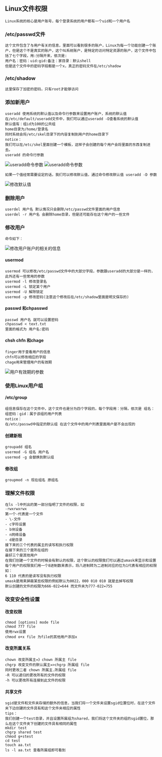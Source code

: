 ## Linux文件权限 ##

```
Linux系统的核心是用户账号，每个登录系统的用户都有一个uid和一个用户名
```
### /etc/passwd文件 ###
```
这个文件包含了与用户有关的信息，里面可以看到很多的账户，Linux为每一个功能创建一个账户，但是这个不是真实的账户，这个叫系统账户，是特定的访问特定资源的账户，这个文件中包括了七个字段，用:分隔开来，依次是:
用户名：密码：uid:gid:备注：家目录：默认shell
但是这个文件中的密码字段都是一个x，真正的密码文件在/etc/shadow
```
### /etc/shadow ###
```
这里保存了加密的密码，只有root才能够访问
```
### 添加新用户 ###
```
useradd 使用系统的默认值以及命令行参数来设置用户账户，系统的默认值在/etc/default/useradd文件中，我们可以通过useradd -D查看系统的默认值
默认值有：组id为100的公共组
home目录为/home/登录名
同时系统会将/etc/skel目录下的内容复制到用户的home目录下
notice：
我们可以在/etc/skel里面创建一个模板，这样子会创建的每个用户会将里面的东西复制进去。
useradd 的命令行参数
```
![useradd命令参数](http://60.205.205.242/imgs/QQ截图20180425105208.png)
![useradd命令参数](http://60.205.205.242/imgs/QQ截图20180425105420.png)
```
如果一个值经常需要设定的话，我们可以修改默认值，通过命令修改默认值 useradd -D 参数
```
![修改默认值](http://60.205.205.242/imgs/QQ截图20180425105659.png)
### 删除用户 ###
```
userdel 用户名 默认情况只会删除/etc/passwd文件里面的用户信息
userdel -r 用户名 会删除home目录，但是还可能存在这个用户的一些文件
```
### 修改用户 ###
```
命令如下：
```
![修改用户账户的相关的信息](http://60.205.205.242/imgs/QQ截图20180425112824.png)
#### usermod ####
```
usermod 可以修改/etc/passwd文件中的大部分字段，参数跟useradd的大部分是一样的，此外还有一些常用的参数
usermod -l 修改登录名
usermod -L 锁定某个用户
usermod -U 解除锁定
usermod -p 修改密码(注意这个修改后在/etc/shadow里面是明文保存的)
```
#### passwd 和chpasswd ####
```
passwd 用户名 就可以设置密码
chpasswd < text.txt 
里面的格式为 用户名:密码
```
#### chsh chfn 和chage ####
```
finger用于查看用户的信息
chfn可以修改相应的字段
chage用来管理用户的有效期
```
![用户有效期的参数](http://60.205.205.242/imgs/QQ截图20180425134053.png)
### 使用Linux用户组 ###
#### /etc/group ###
```
组信息保存在这个文件中，这个文件也是分为四个字段的，每个字段用：分隔，依次是 组名：组密码：gid：属于该组的用户列表
notice：
在/etc/passwd中指定的默认组 在这个文件中的用户列表里面用户是不会出现的
```
#### 创建新租 ####
```
groupadd 组名
usermod -G 组名 用户名
usermod -g 会替换到默认组
```
#### 修改组 ####
```
groupmod -n 现在组名 原组名
```
### 理解文件权限 ###
```
在ls -l中列出的第一部分指明了文件的权限，如
-rwxrwxrwx
第一个-代表是一个文件
- \-文件
- c字符设置
- b块设备
- n网络设备
- d是目录
接下来的三个代表的属主的读写和执行权限
在接下来的三个是所在组的
最好三个是其他用户
在我们创建一个文件的时候会有默认的权限，这个默认的权限我们可以通过umask来显示和设置
每个用户的权限我们用一个8进制数来表示，将八进制转为二进制对应的位为1代表有相应的权限如：
6 110 代表的是读写没有执行权限
umask是用来屏蔽某些权限的例如默认为0022，000 010 010 就是去掉写权限
默认创建的文件的权限为666-022=644 而文件夹为777-022=755
```
### 改变安全性设置 ###
#### 改变权限 ####
```
chmod [options] mode file
chmod 777 file
使用rwx设置
chmod o+x file 为file的其他用户添加x
```
#### 改变所属关系 ####
```
chown 改变所属主=》chown 所属主 file
chgrp 改变文件的默认属主=>chgrp 所属组 file
同时更改二者 chown 所属主.所属组 file
-R 可以递归的更改所有的文件的权限
-h 可以更改所有连接到此文件的权限
```
#### 共享文件 ####
```
sgid是文件和文件夹存储的额外的信息，当我们将一个文件夹设置sgid位置位时，在这个文件夹下边创建的文件具有和这个文件夹相应的属性
tips：
我们创建一个test目录，并且设置所属组为shared，我们将这个文件夹的组的sgid置位，那么在这个文件夹下创建的文件具有相同的属性
mkdir test
chgrp shared test
chmod g+stest
cd test
touch aa.txt 
ls -l aa.txt 查看所属组即可看到
```